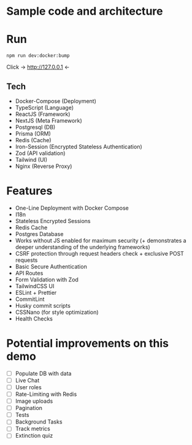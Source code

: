# Sample code and architecture

# Run
```npm
npm run dev:docker:bump
```
Click -> http://127.0.0.1 <-

## Tech
- Docker-Compose (Deployment)
- TypeScript (Language)
- ReactJS (Framework)
- NextJS (Meta Framework)
- Postgresql (DB)
- Prisma (ORM)
- Redis (Cache)
- Iron-Session (Encrypted Stateless Authentication)
- Zod (API validation)
- Tailwind (UI)
- Nginx (Reverse Proxy)

# Features
- One-Line Deployment with Docker Compose
- I18n
- Stateless Encrypted Sessions
- Redis Cache
- Postgres Database
- Works without JS enabled for maximum security (+ demonstrates a deeper understanding of the underlying frameworks)
- CSRF protection through request headers check + exclusive POST requests
- Basic Secure Authentication
- API Routes
- Form Validation with Zod
- TailwindCSS UI
- ESLint + Prettier
- CommitLint
- Husky commit scripts
- CSSNano (for style optimization)
- Health Checks

# Potential improvements on this demo
- [ ] Populate DB with data
- [ ] Live Chat
- [ ] User roles
- [ ] Rate-Limiting with Redis
- [ ] Image uploads
- [ ] Pagination
- [ ] Tests
- [ ] Background Tasks
- [ ] Track metrics
- [ ] Extinction quiz
